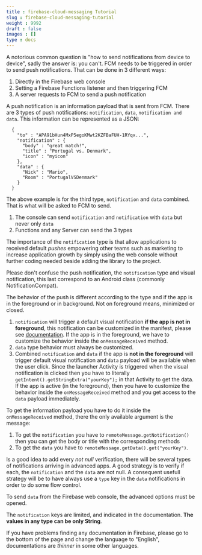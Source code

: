 ```yaml
---
title : firebase-cloud-messaging Tutorial
slug : firebase-cloud-messaging-tutorial
weight : 9992
draft : false
images : []
type : docs
---
```


A notorious common question is "how to send notifications from device to device", sadly the answer is: you can't. FCM needs to be triggered in order to send push notifications. That can be done in 3 different ways:

  1. Directly in the Firebase web console
  2. Setting a Firebase Functions listener and then triggering FCM
  3. A server requests to FCM to send a push notification

A push notification is an information payload that is sent from FCM. There are 3 types of push notifications: `notification`, `data`, `notification and data`. This information can be represented as a JSON:

      {
        "to" : "APA91bHun4MxP5egoKMwt2KZFBaFUH-1RYqx...",
        "notification" : {
          "body" : "great match!",
          "title" : "Portugal vs. Denmark",
          "icon" : "myicon"
        },
        "data" : {
          "Nick" : "Mario",
          "Room" : "PortugalVSDenmark"
        }
      }

The above example is for the third type, `notification` and `data` combined. That is what will be asked to FCM to send.

  1. The console can send `notification` and `notification` with `data` but never only `data`
  2. Functions and any Server can send the 3 types

The importance of the `notification` type is that allow applications to received default *pushes* empowering other teams such as marketing to increase application growth by simply using the web console without further coding needed beside adding the library to the project.

Please don't confuse the push notification, the `notification` type and visual notification, this last correspond to an Android class (commonly NotificationCompat).

The behavior of the push is different according to the type and if the app is in the foreground or in background. Not on foreground means, minimized or closed.

  1. `notification` will trigger a default visual notification **if the app is not in foreground**, this notification can be customized in the manifest, please see [documentation][1]. If the app is in the foreground, we have to customize the behavior inside the `onMessageReceived` method.
  2. `data` type behavior must always be customized.
  3. Combined `notification` and `data` if the app is **not in the foreground** will trigger default visual notification and `data` payload will be available when the user click. Since the launcher Activity is triggered when the visual notification is clicked then you have to literally `getIntent().getStringExtra("yourKey");` in that Activity to get the data. If the app is active (in the foreground), then you have to customize the behavior inside the `onMessageReceived` method and you get access to the `data` payload immediately.


To get the information payload you have to do it inside the `onMessageReceived` method, there the only available argument is the message:

 1. To get the `notification` you have to `remoteMessage.getNotification()` then you can get the body or title with the corresponding methods
 2. To get the `data` you have to `remoteMessage.getData().get("yourKey")`.

Is a good idea to add every *not null* verification, there will be several types of notifications arriving in advanced apps. A good strategy is to verify if each, the `notification` and the `data` are not null. A consequent usefull strategy will be to have always use a `type` key in the `data` notifications in order to do some flow control.

To send `data` from the Firebase web console, the advanced options must be opened.

The `notification` keys are limited, and indicated in the documentation. **The values in any type can be only String**.

If you have problems finding any documentation in Firebase, please go to the bottom of the page and change the language to "English", documentations are *thinner* in some other languages.

  [1]: https://firebase.google.com/docs/cloud-messaging/android/client


